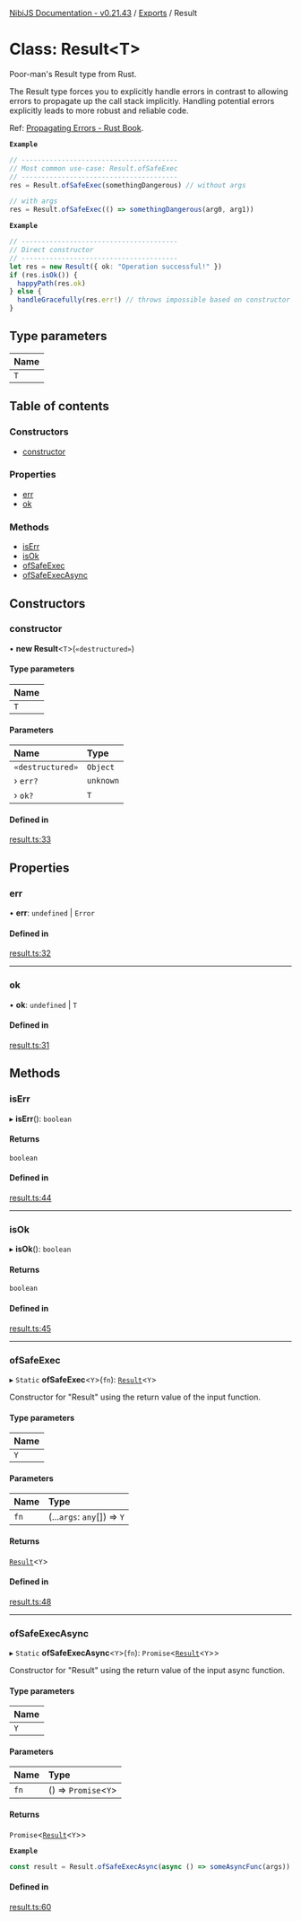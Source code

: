 [NibiJS Documentation - v0.21.43](../intro.md) / [Exports](../modules.md) / Result

# Class: Result<T\>

Poor-man's Result type from Rust.

The Result type forces you to explicitly handle errors in contrast to allowing
errors to propagate up the call stack implicitly. Handling potential errors
explicitly leads to more robust and reliable code.

Ref: <a href="https://doc.rust-lang.org/book/ch09-02-recoverable-errors-with-result.html#propagating-errors">Propagating Errors - Rust Book</a>.

**`Example`**

```ts
// ---------------------------------------
// Most common use-case: Result.ofSafeExec
// ---------------------------------------
res = Result.ofSafeExec(somethingDangerous) // without args

// with args
res = Result.ofSafeExec(() => somethingDangerous(arg0, arg1))
```

**`Example`**

```ts
// ---------------------------------------
// Direct constructor
// ---------------------------------------
let res = new Result({ ok: "Operation successful!" })
if (res.isOk()) {
  happyPath(res.ok)
} else {
  handleGracefully(res.err!) // throws impossible based on constructor args
}
```

## Type parameters

| Name |
| :--- |
| `T`  |

## Table of contents

### Constructors

- [constructor](Result.md#constructor)

### Properties

- [err](Result.md#err)
- [ok](Result.md#ok)

### Methods

- [isErr](Result.md#iserr)
- [isOk](Result.md#isok)
- [ofSafeExec](Result.md#ofsafeexec)
- [ofSafeExecAsync](Result.md#ofsafeexecasync)

## Constructors

### constructor

• **new Result**<`T`\>(`«destructured»`)

#### Type parameters

| Name |
| :--- |
| `T`  |

#### Parameters

| Name             | Type      |
| :--------------- | :-------- |
| `«destructured»` | `Object`  |
| › `err?`         | `unknown` |
| › `ok?`          | `T`       |

#### Defined in

[result.ts:33](https://github.com/NibiruChain/ts-sdk/blob/6e650cb/packages/nibijs/src/result.ts#L33)

## Properties

### err

• **err**: `undefined` \| `Error`

#### Defined in

[result.ts:32](https://github.com/NibiruChain/ts-sdk/blob/6e650cb/packages/nibijs/src/result.ts#L32)

---

### ok

• **ok**: `undefined` \| `T`

#### Defined in

[result.ts:31](https://github.com/NibiruChain/ts-sdk/blob/6e650cb/packages/nibijs/src/result.ts#L31)

## Methods

### isErr

▸ **isErr**(): `boolean`

#### Returns

`boolean`

#### Defined in

[result.ts:44](https://github.com/NibiruChain/ts-sdk/blob/6e650cb/packages/nibijs/src/result.ts#L44)

---

### isOk

▸ **isOk**(): `boolean`

#### Returns

`boolean`

#### Defined in

[result.ts:45](https://github.com/NibiruChain/ts-sdk/blob/6e650cb/packages/nibijs/src/result.ts#L45)

---

### ofSafeExec

▸ `Static` **ofSafeExec**<`Y`\>(`fn`): [`Result`](Result.md)<`Y`\>

Constructor for "Result" using the return value of the input function.

#### Type parameters

| Name |
| :--- |
| `Y`  |

#### Parameters

| Name | Type                        |
| :--- | :-------------------------- |
| `fn` | (...`args`: `any`[]) => `Y` |

#### Returns

[`Result`](Result.md)<`Y`\>

#### Defined in

[result.ts:48](https://github.com/NibiruChain/ts-sdk/blob/6e650cb/packages/nibijs/src/result.ts#L48)

---

### ofSafeExecAsync

▸ `Static` **ofSafeExecAsync**<`Y`\>(`fn`): `Promise`<[`Result`](Result.md)<`Y`\>\>

Constructor for "Result" using the return value of the input async function.

#### Type parameters

| Name |
| :--- |
| `Y`  |

#### Parameters

| Name | Type                  |
| :--- | :-------------------- |
| `fn` | () => `Promise`<`Y`\> |

#### Returns

`Promise`<[`Result`](Result.md)<`Y`\>\>

**`Example`**

```ts
const result = Result.ofSafeExecAsync(async () => someAsyncFunc(args))
```

#### Defined in

[result.ts:60](https://github.com/NibiruChain/ts-sdk/blob/6e650cb/packages/nibijs/src/result.ts#L60)
